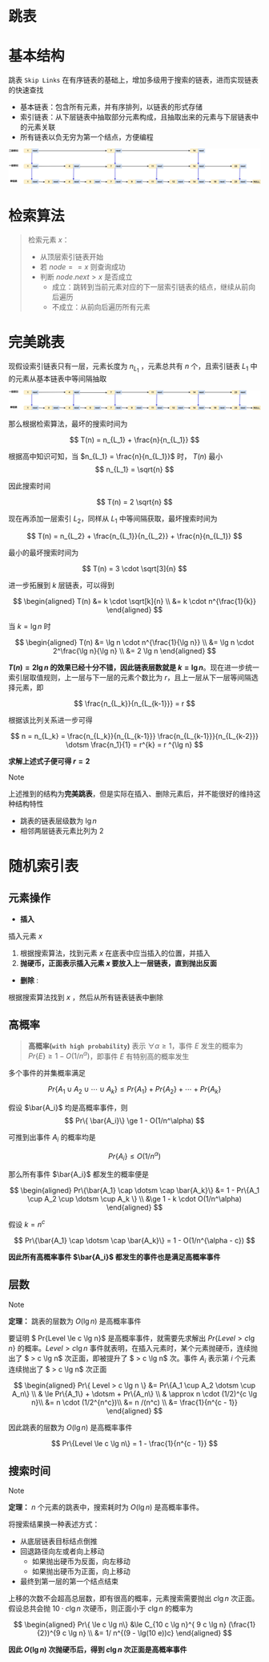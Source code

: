 # 跳表

# 基本结构

跳表 `Skip Links` 在有序链表的基础上，增加多级用于搜索的链表，进而实现链表的快速查找
- 基本链表：包含所有元素，并有序排列，以链表的形式存储
- 索引链表：从下层链表中抽取部分元素构成，且抽取出来的元素与下层链表中的元素关联
- 所有链表以负无穷为第一个结点，方便编程

![alt](../../image/algorithm/linkSkip.png)

# 检索算法

> 检索元素 $x$：
> - 从顶层索引链表开始
> - 若 $node == x$ 则查询成功
> - 判断 $node.next > x$ 是否成立
>     - 成立：跳转到当前元素对应的下一层索引链表的结点，继续从前向后遍历
>     - 不成立：从前向后遍历所有元素

# 完美跳表

现假设索引链表只有一层，元素长度为 $n_{L_1}$ ，元素总共有 $n$ 个，且索引链表 $L_1$ 中的元素从基本链表中等间隔抽取

![alt](../../image/algorithm/skipLink2.png)

那么根据检索算法，最坏的搜索时间为

$$
    T(n) = n_{L_1} +  \frac{n}{n_{L_1}}
$$

根据高中知识可知，当 $n_{L_1} = \frac{n}{n_{L_1}}$ 时， $T(n)$ 最小
$$
    n_{L_1} = \sqrt{n}
$$

因此搜索时间

$$
     T(n) = 2 \sqrt{n}
$$


现在再添加一层索引 $L_2$，同样从 $L_1$ 中等间隔获取，最坏搜索时间为

$$
    T(n) = n_{L_2} + \frac{n_{L_1}}{n_{L_2}} + \frac{n}{n_{L_1}}
$$

最小的最坏搜索时间为

$$
    T(n) = 3 \cdot \sqrt[3]{n}
$$

进一步拓展到 $k$ 层链表，可以得到

$$
\begin{aligned}
   T(n) &= k \cdot \sqrt[k]{n}  \\
        &= k \cdot n^{\frac{1}{k}}
\end{aligned}
$$

当 $k = \lg n$ 时

$$
    \begin{aligned}
        T(n) &= \lg n \cdot n^{\frac{1}{\lg n}} \\
             &= \lg n \cdot 2^\frac{\lg n}{\lg n} \\
             &= 2 \lg n
    \end{aligned}
$$

**$T(n) = 2 \lg n$ 的效果已经十分不错，因此链表层数就是 $k = \lg n$**。现在进一步统一索引层取值规则，上一层与下一层的元素个数比为 $r$，且上一层从下一层等间隔选择元素，即

$$
    \frac{n_{L_k}}{n_{L_{k-1}}} = r
$$

根据该比列关系进一步可得

$$
    n = n_{L_k} = \frac{n_{L_k}}{n_{L_{k-1}}} \frac{n_{L_{k-1}}}{n_{L_{k-2}}} \dotsm \frac{n_1}{1} = r^{k} = r ^{\lg n}
$$

**求解上述式子便可得 $r = 2$**

> [!note]
> 上述推到的结构为**完美跳表**，但是实际在插入、删除元素后，并不能很好的维持这种结构特性
> - 跳表的链表层级数为 $\lg n$
> - 相邻两层链表元素比列为 $2$




# 随机索引表

## 元素操作

- **插入**

插入元素 $x$
1. 根据搜索算法，找到元素 $x$ 在底表中应当插入的位置，并插入
2. **抛硬币，正面表示插入元素 $x$ 要放入上一层链表，直到抛出反面**

- **删除** : 

根据搜索算法找到 $x$ ，然后从所有链表链表中删除


## 高概率

> **高概率(`with high probability`)** 表示 $\forall \alpha \ge 1$，事件 $E$ 发生的概率为 $Pr\{E\}  \ge 1 - O(1/n^\alpha)$，即事件 $E$ 有特别高的概率发生

多个事件的并集概率满足

$$
    Pr\{A_1 \cup A_2 \cup \dotsm \cup A_k \} \le Pr\{A_1\} + Pr\{A_2\} + \dotsm + Pr\{A_k\}
$$

假设 $\bar{A_i}$ 均是高概率事件，则
$$
    Pr\{ \bar{A_i}\} \ge 1 - O(1/n^\alpha)
$$

可推到出事件 $A_i$ 的概率均是

$$
    Pr\{A_i\} \le O(1/n^\alpha)
$$

那么所有事件  $\bar{A_i}$ 都发生的概率便是

$$
    \begin{aligned}
        Pr\{\bar{A_1} \cap \dotsm \cap \bar{A_k}\} &= 1 - Pr\{A_1 \cup A_2 \cup \dotsm \cup A_k \} \\
        &\ge 1 - k \cdot O(1/n^\alpha)
    \end{aligned}
$$

假设 $k = n^c$

$$
    Pr\{\bar{A_1} \cap \dotsm \cap \bar{A_k}\} = 1 - O(1/n^{\alpha - c})
$$

**因此所有高概率事件  $\bar{A_i}$ 都发生的事件也是满足高概率事件**

## 层数

> [!note]
> **定理：** 跳表的层数为 $O(\lg n)$ 是高概率事件

要证明 $ Pr\{Level \le c \lg n\}$ 是高概率事件，就需要先求解出 $Pr\{ Level > c \lg n\}$ 的概率。$Level > c \lg n$ 事件就表明，在插入元素时，某个元素抛硬币，连续抛出了 $ > c \lg n$ 次正面，即被提升了 $ > c \lg n$ 次。事件 $A_i$ 表示第 $i$ 个元素连续抛出了 $ > c \lg n$ 次正面

$$
\begin{aligned}
    Pr\{ Level > c \lg n \} &= Pr\{A_1 \cup A_2 \dotsm \cup A_n\} \\
    & \le Pr\{A_1\} + \dotsm + Pr\{A_n\} \\
    & \approx n \cdot (1/2)^{c \lg n}\\
    &= n \cdot (1/2^{n^c})\\
    &= n /(n^c) \\
    &= \frac{1}{n^{c - 1}}
\end{aligned}
$$

因此跳表的层数为 $O(\lg n)$ 是高概率事件

$$
    Pr\{Level \le c \lg n\} = 1 - \frac{1}{n^{c - 1}}
$$


## 搜索时间

> [!note]
> **定理：**  $n$ 个元素的跳表中，搜索耗时为 $O(\lg n)$ 是高概率事件。

将搜索结果换一种表述方式：
- 从底层链表目标结点倒推
- 回退路径向左或者向上移动
  - 如果抛出硬币为反面，向左移动
  - 如果抛出硬币为正面，向上移动
- 最终到第一层的第一个结点结束

上移的次数不会超高总层数，即有很高的概率，元素搜索需要抛出 $c \lg n$ 次正面。假设总共会抛 $10 \cdot c \lg n$ 次硬币，则正面小于 $c \lg n$ 的概率为

$$
    \begin{aligned}
        Pr\{ \le c \lg n\} &\le C_{10 c \lg n}^{ 9 c \lg n} (\frac{1}{2})^{9 c \lg n} \\
                           &= 1/ n^{(9 - \lg(10 e))c}
    \end{aligned}
$$

**因此 $O(\lg n)$ 次抛硬币后，得到 $c \lg n$ 次正面是高概率事件**